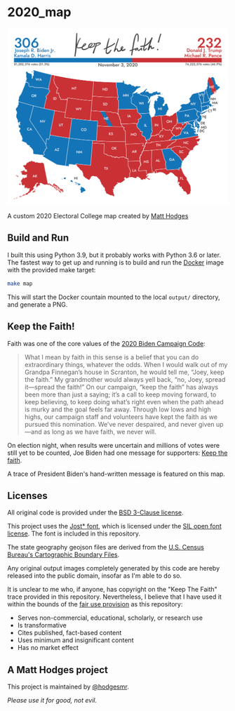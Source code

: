 # 2020_map

![2020 map](https://github.com/hodgesmr/2020_map/blob/master/map_small.png)

A custom 2020 Electoral College map created by [Matt Hodges](https://hodgesmr1@gmail.com)

## Build and Run

I built this using Python 3.9, but it probably works with Python 3.6 or later. The fastest way to get up and running is to build and run the [Docker](https://docs.docker.com/get-docker/) image with the provided make target:

```sh
make map
```

This will start the Docker countain mounted to the local `output/` directory, and generate a PNG.

## Keep the Faith!

Faith was one of the core values of the [2020 Biden Campaign Code](https://web.archive.org/web/20201102041950/https://joebiden.com/joes-codes/):

>What I mean by faith in this sense is a belief that you can do extraordinary things, whatever the odds. When I would walk out of my Grandpa Finnegan’s house in Scranton, he would tell me, “Joey, keep the faith.” My grandmother would always yell back, “no, Joey, spread it—spread the faith!” On our campaign, “keep the faith” has always been more than just a saying; it’s a call to keep moving forward, to keep believing, to keep doing what’s right even when the path ahead is murky and the goal feels far away. Through low lows and high highs, our campaign staff and volunteers have kept the faith as we pursued this nomination. We’ve never despaired, and never given up—and as long as we have faith, we never will.

On election night, when results were uncertain and millions of votes were still yet to be counted, Joe Biden had one message for supporters: [Keep the faith](https://twitter.com/JoeBiden/status/1323865811031785472).

A trace of President Biden's hand-written message is featured on this map.

## Licenses

All original code is provided under the [BSD 3-Clause license](https://github.com/hodgesmr/2020_map/blob/master/LICENSE).

This project uses the [Jost* font](https://indestructibletype.com/Jost.html), which is licensed under the [SIL open font license](http://scripts.sil.org/cms/scripts/page.php?item_id=OFL_web). The font is included in this repository.

The state geography geojson files are derived from the [U.S. Census Bureau's Cartographic Boundary Files](https://www.census.gov/geographies/mapping-files/time-series/geo/carto-boundary-file.html).

Any original output images completely generated by this code are hereby released into the public domain, insofar as I'm able to do so.

It is unclear to me who, if anyone, has copyright on the "Keep The Faith" trace provided in this repository. Nevertheless, I believe that I have used it within the bounds of the [fair use provision](https://www.law.cornell.edu/uscode/text/17/107) as this repository:

* Serves non-commercial, educational, scholarly, or research use
* Is transformative
* Cites published, fact-based content
* Uses minimum and insignificant content
* Has no market effect

## A Matt Hodges project

This project is maintained by [@hodgesmr](http://twitter.com/hodgesmr).

_Please use it for good, not evil._
